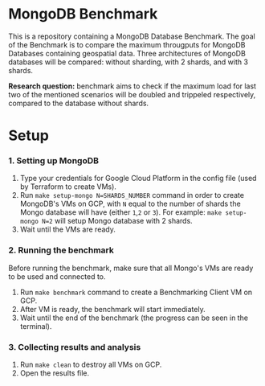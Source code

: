 # MongoDB Benchmark

This is a repository containing a MongoDB Database Benchmark. The goal of the Benchmark is to compare the maximum througputs for MongoDB Databases containing geospatial data. Three architectures of MongoDB databases will be compared: without sharding, with 2 shards, and with 3 shards. 

**Research question:** benchmark aims to check if the maximum load for last two of the mentioned scenarios will be doubled and trippeled respectively, compared to the database without shards. 

# Setup

### 1. Setting up MongoDB

1. Type your credentials for Google Cloud Platform in the config file (used by Terraform to create VMs).
2. Run `make setup-mongo N=SHARDS_NUMBER` command in order to create MongoDB's VMs on GCP, with `N` equal to the number of shards the Mongo database will have (either `1`,`2` or `3`). For example: `make setup-mongo N=2` will setup Mongo database with 2 shards.
3. Wait until the VMs are ready.

### 2. Running the benchmark

Before running the benchmark, make sure that all Mongo's VMs are ready to be used and connected to.

1. Run `make benchmark` command to create a Benchmarking Client VM on GCP.
2. After VM is ready, the benchmark will start immediately.
3. Wait until the end of the benchmark (the progress can be seen in the terminal).


### 3. Collecting results and analysis

1. Run `make clean` to destroy all VMs on GCP.
2. Open the results file.
